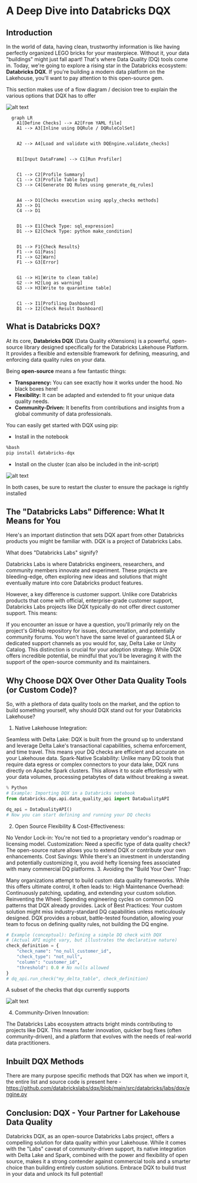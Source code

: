 # A Deep Dive into Databricks DQX

## Introduction

In the world of data, having clean, trustworthy information is like having perfectly organized LEGO bricks for your masterpiece. Without it, your data "buildings" might just fall apart! That's where Data Quality (DQ) tools come in. Today, we're going to explore a rising star in the Databricks ecosystem: **Databricks DQX**. If you're building a modern data platform on the Lakehouse, you'll want to pay attention to this open-source gem.

This section makes use of a flow diagram / decision tree to explain the various options that DQX has to offer

![alt text](/images/dqx_flow.png)

```mermaid
  graph LR
    A1[Define Checks] --> A2[From YAML file]
    A1 --> A3[Inline using DQRule / DQRuleColSet]
 
 
    A2 --> A4[Load and validate with DQEngine.validate_checks]
 
 
    B1[Input DataFrame] --> C1[Run Profiler]
 
  
    C1 --> C2[Profile Summary]
    C1 --> C3[Profile Table Output]
    C3 --> C4[Generate DQ Rules using generate_dq_rules]
 
  
    A4 --> D1[Checks execution using apply_checks methods]
    A3 --> D1
    C4 --> D1
 
 
    D1 --> E1[Check Type: sql_expression]
    D1 --> E2[Check Type: python make_condition]
 
 
    D1 --> F1{Check Results}
    F1 --> G1[Pass]
    F1 --> G2[Warn]
    F1 --> G3[Error]
 
   
    G1 --> H1[Write to clean table]
    G2 --> H2[Log as warning]
    G3 --> H3[Write to quarantine table]
 
 
    C1 --> I1[Profiling Dashboard]
    D1 --> I2[Check Result Dashboard]
```

## What is Databricks DQX? 
 
At its core, **Databricks DQX** (Data Quality eXtensions) is a powerful, open-source library designed specifically for the Databricks Lakehouse Platform. It provides a flexible and extensible framework for defining, measuring, and enforcing data quality rules on your data.

Being **open-source** means a few fantastic things:

* **Transparency:** You can see exactly how it works under the hood. No black boxes here!
* **Flexibility:** It can be adapted and extended to fit your unique data quality needs.
* **Community-Driven:** It benefits from contributions and insights from a global community of data professionals.

You can easily get started with DQX using pip:
- Install in the notebook
```bash
%bash
pip install databricks-dqx
```
- Install on the cluster (can also be included in the init-script)

![alt text](/images/dqx_install.png)

In both cases, be sure to restart the cluster to ensure the package is rightly installed

## The "Databricks Labs" Difference: What It Means for You
Here's an important distinction that sets DQX apart from other Databricks products you might be familiar with. DQX is a project of Databricks Labs.

What does "Databricks Labs" signify?

Databricks Labs is where Databricks engineers, researchers, and community members innovate and experiment. These projects are bleeding-edge, often exploring new ideas and solutions that might eventually mature into core Databricks product features.

However, a key difference is customer support. Unlike core Databricks products that come with official, enterprise-grade customer support, Databricks Labs projects like DQX typically do not offer direct customer support. This means:

If you encounter an issue or have a question, you'll primarily rely on the project's GitHub repository for issues, documentation, and potentially community forums.
You won't have the same level of guaranteed SLA or dedicated support channels as you would for, say, Delta Lake or Unity Catalog.
This distinction is crucial for your adoption strategy. While DQX offers incredible potential, be mindful that you'll be leveraging it with the support of the open-source community and its maintainers.

## Why Choose DQX Over Other Data Quality Tools (or Custom Code)?
So, with a plethora of data quality tools on the market, and the option to build something yourself, why should DQX stand out for your Databricks Lakehouse?

1. Native Lakehouse Integration:

Seamless with Delta Lake: DQX is built from the ground up to understand and leverage Delta Lake's transactional capabilities, schema enforcement, and time travel. This means your DQ checks are efficient and accurate on your Lakehouse data.
Spark-Native Scalability: Unlike many DQ tools that require data egress or complex connectors to your data lake, DQX runs directly on Apache Spark clusters. This allows it to scale effortlessly with your data volumes, processing petabytes of data without breaking a sweat.

```python
% Python
# Example: Importing DQX in a Databricks notebook
from databricks.dqx.api.data_quality_api import DataQualityAPI

dq_api = DataQualityAPI()
# Now you can start defining and running your DQ checks
```
2. Open Source Flexibility & Cost-Effectiveness:

No Vendor Lock-in: You're not tied to a proprietary vendor's roadmap or licensing model.
Customization: Need a specific type of data quality check? The open-source nature allows you to extend DQX or contribute your own enhancements.
Cost Savings: While there's an investment in understanding and potentially customizing it, you avoid hefty licensing fees associated with many commercial DQ platforms.
3. Avoiding the "Build Your Own" Trap:

Many organizations attempt to build custom data quality frameworks. While this offers ultimate control, it often leads to:
High Maintenance Overhead: Continuously patching, updating, and extending your custom solution.
Reinventing the Wheel: Spending engineering cycles on common DQ patterns that DQX already provides.
Lack of Best Practices: Your custom solution might miss industry-standard DQ capabilities unless meticulously designed.
DQX provides a robust, battle-tested foundation, allowing your team to focus on defining quality rules, not building the DQ engine.


```python
# Example (conceptual): Defining a simple DQ check with DQX
# (Actual API might vary, but illustrates the declarative nature)
check_definition = {
    "check_name": "no_null_customer_id",
    "check_type": "not_null",
    "column": "customer_id",
    "threshold": 0.0 # No nulls allowed
}
# dq_api.run_check("my_delta_table", check_definition)
```
A subset of the checks that dqx currently supports

![alt text](/images/dqx_check_types.png)

4. Community-Driven Innovation:

The Databricks Labs ecosystem attracts bright minds contributing to projects like DQX. This means faster innovation, quicker bug fixes (often community-driven), and a platform that evolves with the needs of real-world data practitioners.

## Inbuilt DQX Methods
There are many purpose specific methods that DQX has when we import it, the entire list and source code is present here - https://github.com/databrickslabs/dqx/blob/main/src/databricks/labs/dqx/engine.py
## Conclusion: DQX - Your Partner for Lakehouse Data Quality
Databricks DQX, as an open-source Databricks Labs project, offers a compelling solution for data quality within your Lakehouse. While it comes with the "Labs" caveat of community-driven support, its native integration with Delta Lake and Spark, combined with the power and flexibility of open source, makes it a strong contender against commercial tools and a smarter choice than building entirely custom solutions. Embrace DQX to build trust in your data and unlock its full potential!